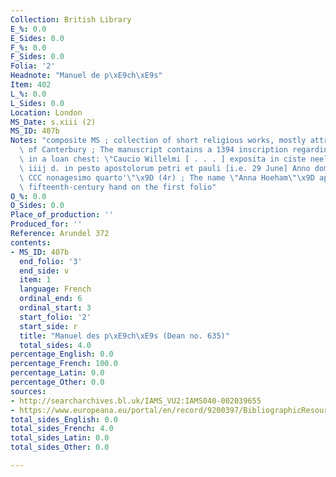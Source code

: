 ```yaml
---
Collection: British Library
E_%: 0.0
E_Sides: 0.0
F_%: 0.0
F_Sides: 0.0
Folia: '2'
Headnote: "Manuel de p\xE9ch\xE9s"
Item: 402
L_%: 0.0
L_Sides: 0.0
Location: London
MS_Date: s.xiii (2)
MS_ID: 407b
Notes: "composite MS ; collection of short religious works, mostly attr. to Anselm\
  \ of Canterbury ; The manuscript contains a 1394 inscription regarding its placement\
  \ in a loan chest: \"Caucio Willelmi [ . . . ] exposita in ciste neel pro xiij s.\
  \ iiij d. in pesto apostolorum petri et pauli [i.e. 29 June] Anno domini millesimo\
  \ CCC nonagesimo quarto'\"\x9D (4r) ; The name \"Anna Hoeham\"\x9D appears in a\
  \ fifteenth-century hand on the first folio"
O_%: 0.0
O_Sides: 0.0
Place_of_production: ''
Produced_for: ''
Reference: Arundel 372
contents:
- MS_ID: 407b
  end_folio: '3'
  end_side: v
  item: 1
  language: French
  ordinal_end: 6
  ordinal_start: 3
  start_folio: '2'
  start_side: r
  title: "Manuel des p\xE9ch\xE9s (Dean no. 635)"
  total_sides: 4.0
percentage_English: 0.0
percentage_French: 100.0
percentage_Latin: 0.0
percentage_Other: 0.0
sources:
- http://searcharchives.bl.uk/IAMS_VU2:IAMS040-002039655
- https://www.europeana.eu/portal/en/record/9200397/BibliographicResource_3000126280514.html
total_sides_English: 0.0
total_sides_French: 4.0
total_sides_Latin: 0.0
total_sides_Other: 0.0

---
```

